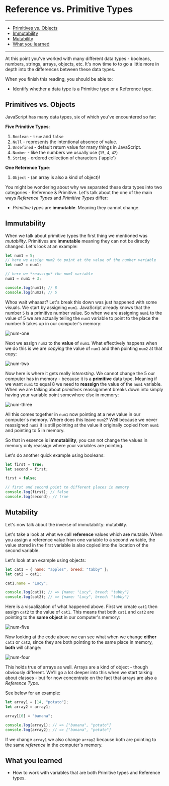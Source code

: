 # Reference vs. Primitive Types
________________________________________________________________________________
<!-- @import "[TOC]" {cmd="toc" depthFrom=2 depthTo=6 orderedList=false} -->

<!-- code_chunk_output -->

- [Primitives vs. Objects](#primitives-vs-objects)
- [Immutability](#immutability)
- [Mutability](#mutability)
- [What you learned](#what-you-learned)

<!-- /code_chunk_output -->
________________________________________________________________________________

At this point you've worked with many different data types - booleans, numbers,
strings, arrays, objects, etc. It's now time to to go a little more in depth
into the differences between these data types.

When you finish this reading, you should be able to:

- Identify whether a data type is a Primitive type or a Reference type.

## Primitives vs. Objects

JavaScript has many data types, six of which you've encountered so far:

**Five Primitive Types**:

1. `Boolean` - `true` and `false`
2. `Null` - represents the intentional absence of value.
3. `Undefined` - default return value for many things in JavaScript.
4. `Number` - like the numbers we usually use (`15`, `4`, `42`)
5. `String` - ordered collection of characters ('apple')

**One Reference Type**:

1.  `Object` - (an array is also a kind of object)!

You might be wondering about why we separated these data types into two
categories - Reference & Primitive. Let's talk about the one of the main ways
_Reference Types_ and _Primitive Types_ differ:

- _Primitive types_ are **immutable**. Meaning they cannot change.

## Immutability

When we talk about primitive types the first thing we mentioned was
_mutability_. Primitives are **immutable** meaning they can not be directly
changed. Let's look at an example:

```js
let num1 = 5;
// here we assign num2 to point at the value of the number variable
let num2 = num1;

// here we *reassign* the num1 variable
num1 = num1 + 3;

console.log(num1); // 8
console.log(num2); // 5
```

Whoa wait whaaaat? Let's break this down was just happened with some visuals. We
start by assigning `num1`. JavaScript already knows that the number `5` is a
primitive number value. So when we are assigning `num1` to the value of 5 we are
actually telling the `num1` variable to point to the place the number 5 takes up
in our computer's memory:

![num-one](images/assignment-num1.png)

Next we assign `num2` to the **value** of `num1`. What effectively happens when
we do this is we are _copying_ the value of `num1` and then pointing `num2` at
that copy:

![num-two](images/assignment-num2.png)

Now here is where it gets really _interesting_. We cannot change the 5 our
computer has in memory - because it is a **primitive** data type. Meaning if we
want `num1` to equal 8 we need to **reassign** the value of the `num1` variable.
When we are talking about _primitives_ reassignment breaks down into simply
having your variable point somewhere else in memory:

![num-three](images/assignment-num3.png)

All this comes together in `num1` now pointing at a new value in our computer's
memory. Where does this leave `num2`? Well because we never reassigned `num2` it
is still pointing at the value it originally copied from `num1` and pointing to
5 in memory.

So that in essence is **immutability**, you can not change the values in memory
only reassign where your variables are pointing.

Let's do another quick example using booleans:

```js
let first = true;
let second = first;

first = false;

// first and second point to different places in memory
console.log(first); // false
console.log(second); // true
```

## Mutability

Let's now talk about the inverse of immutability: mutability.

Let's take a look at what we call **reference** values which **are** mutable.
When you assign a reference value from one variable to a second variable, the
value stored in the first variable is also copied into the location of the
second variable.

Let's look at an example using objects:

```js
let cat1 = { name: "apples", breed: "tabby" };
let cat2 = cat1;

cat1.name = "Lucy";

console.log(cat1); // => {name: "Lucy", breed: "tabby"}
console.log(cat2); // => {name: "Lucy", breed: "tabby"}
```

Here is a visualization of what happened above. First we create `cat1` then
assign `cat2` to the value of `cat1`. This means that both `cat1` and `cat2` are
pointing to the **same object** in our computer's memory:

![num-five](images/assignment-num5.png)

Now looking at the code above we can see what when we change **either** `cat1`
or `cat2`, since they are both pointing to the same place in memory, **both**
will change:

![num-four](images/assignment-num4.png)

This holds true of arrays as well. Arrays are a kind of object - though
obviously different. We'll go a lot deeper into this when we start talking about
classes - but for now concentrate on the fact that arrays are also a _Reference
Type_.

See below for an example:

```js
let array1 = [14, "potato"];
let array2 = array1;

array1[0] = "banana";

console.log(array1); // => ["banana", "potato"]
console.log(array2); // => ["banana", "potato"]
```

If we change `array1` we also change `array2` because both are pointing to the
same _reference_ in the computer's memory.

## What you learned

- How to work with variables that are both Primitive types and Reference types.
